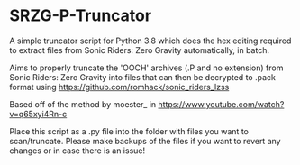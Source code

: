 # SRZG-P-Truncator
A simple truncator script for Python 3.8 which does the hex editing required to extract files from Sonic Riders: Zero Gravity automatically, in batch.

Aims to properly truncate the 'OOCH' archives (.P and no extension) from Sonic Riders: Zero Gravity into files that can then be decrypted to .pack format using https://github.com/romhack/sonic_riders_lzss <br />

Based off of the method by moester_ in https://www.youtube.com/watch?v=q65xyi4Rn-c <br />

Place this script as a .py file into the folder with files you want to scan/truncate. Please make backups of the files if you want to revert any changes or in case there is an issue!
